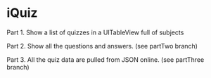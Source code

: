 # iQuiz

Part 1. Show a list of quizzes in a UITableView full of subjects

Part 2. Show all the questions and answers. (see partTwo branch)

Part 3. All the quiz data are pulled from JSON online. (see partThree branch)
